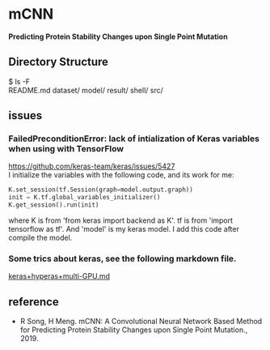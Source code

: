 # mCNN 
**Predicting Protein Stability Changes upon Single Point Mutation**

## Directory Structure  
$ ls -F   
README.md  dataset/  model/  result/  shell/  src/
## issues
### FailedPreconditionError: lack of intialization of Keras variables when using with TensorFlow
https://github.com/keras-team/keras/issues/5427  
I initialize the variables with the following code, and its work for me:
```python
K.set_session(tf.Session(graph=model.output.graph))
init = K.tf.global_variables_initializer()
K.get_session().run(init)
```
where K is from 'from keras import backend as K'. tf is from 'import tensorflow as tf'. And 'model' is my keras model. I add this code after compile the model.

### Some trics about keras, see the following markdown file.
[keras+hyperas+multi-GPU.md](keras+hyperas+multi-GPU.md)

## reference
* R Song, H Meng. mCNN: A Convolutional Neural Network Based Method for Predicting Protein
Stability Changes upon Single Point Mutation., 2019.